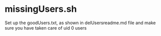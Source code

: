 # missingUsers.sh

Set up the goodUsers.txt, as shown in delUsersreadme.md file and make sure you have taken care of uid 0 users
